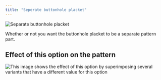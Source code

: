 ```yaml
---
title: "Seperate buttonhole placket"
---
```


![Separate buttonhole placket](seperatebuttonholeplacket.svg)

Whether or not you want the buttonhole placket to be a separate pattern part.

## Effect of this option on the pattern

![This image shows the effect of this option by superimposing several variants that have a different value for this option](simon_seperatebuttonholeplacket_sample.svg "Effect of this option on the pattern")
